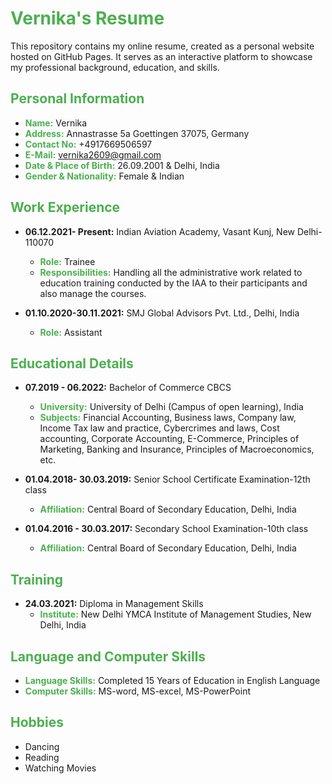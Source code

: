 # <span style="color:#4CAF50">Vernika's Resume</span>

This repository contains my online resume, created as a personal website hosted on GitHub Pages. It serves as an interactive platform to showcase my professional background, education, and skills.

## <span style="color:#4CAF50">Personal Information</span>

- **<span style="color:#4CAF50">Name:</span>** Vernika
- **<span style="color:#4CAF50">Address:</span>** Annastrasse 5a Goettingen 37075, Germany
- **<span style="color:#4CAF50">Contact No:</span>** +4917669506597
- **<span style="color:#4CAF50">E-Mail:</span>** vernika2609@gmail.com
- **<span style="color:#4CAF50">Date & Place of Birth:</span>** 26.09.2001 & Delhi, India
- **<span style="color:#4CAF50">Gender & Nationality:</span>** Female & Indian

## <span style="color:#4CAF50">Work Experience</span>

- **06.12.2021- Present:** Indian Aviation Academy, Vasant Kunj, New Delhi-110070
  - **<span style="color:#4CAF50">Role:</span>** Trainee
  - **<span style="color:#4CAF50">Responsibilities:</span>** Handling all the administrative work related to education training conducted by the IAA to their participants and also manage the courses.

- **01.10.2020-30.11.2021:** SMJ Global Advisors Pvt. Ltd., Delhi, India
  - **<span style="color:#4CAF50">Role:</span>** Assistant

## <span style="color:#4CAF50">Educational Details</span>

- **07.2019 - 06.2022:** Bachelor of Commerce CBCS
  - **<span style="color:#4CAF50">University:</span>** University of Delhi (Campus of open learning), India
  - **<span style="color:#4CAF50">Subjects:</span>** Financial Accounting, Business laws, Company law, Income Tax law and practice, Cybercrimes and laws, Cost accounting, Corporate Accounting, E-Commerce, Principles of Marketing, Banking and Insurance, Principles of Macroeconomics, etc.

- **01.04.2018- 30.03.2019:** Senior School Certificate Examination-12th class
  - **<span style="color:#4CAF50">Affiliation:</span>** Central Board of Secondary Education, Delhi, India

- **01.04.2016 - 30.03.2017:** Secondary School Examination-10th class
  - **<span style="color:#4CAF50">Affiliation:</span>** Central Board of Secondary Education, Delhi, India


## <span style="color:#4CAF50">Training</span>

- **24.03.2021:** Diploma in Management Skills
  - **<span style="color:#4CAF50">Institute:</span>** New Delhi YMCA Institute of Management Studies, New Delhi, India

## <span style="color:#4CAF50">Language and Computer Skills</span>

- **<span style="color:#4CAF50">Language Skills:</span>** Completed 15 Years of Education in English Language
- **<span style="color:#4CAF50">Computer Skills:</span>** MS-word, MS-excel, MS-PowerPoint

## <span style="color:#4CAF50">Hobbies</span>

- Dancing
- Reading
- Watching Movies
